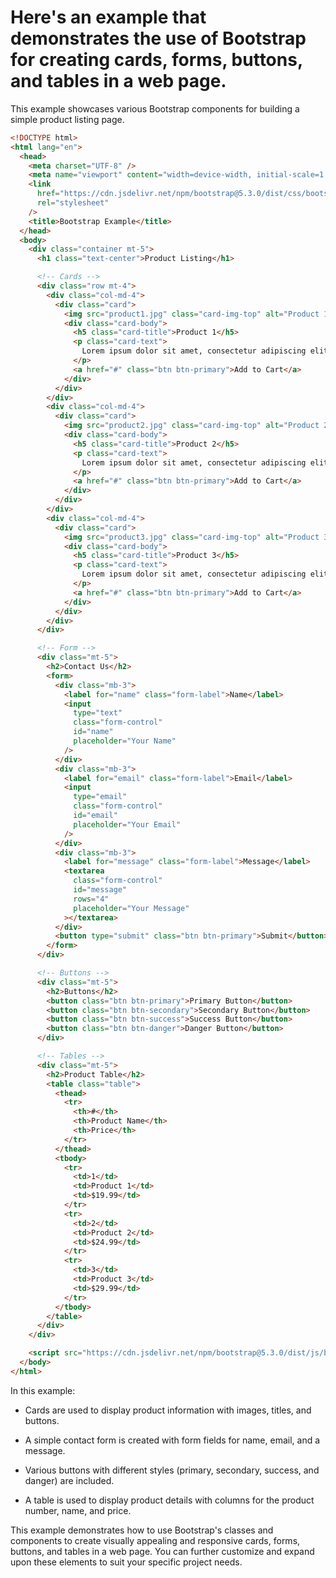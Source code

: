 # Here's an example that demonstrates the use of Bootstrap for creating cards, forms, buttons, and tables in a web page.

This example showcases various Bootstrap components for building a simple product listing page.

```html
<!DOCTYPE html>
<html lang="en">
  <head>
    <meta charset="UTF-8" />
    <meta name="viewport" content="width=device-width, initial-scale=1.0" />
    <link
      href="https://cdn.jsdelivr.net/npm/bootstrap@5.3.0/dist/css/bootstrap.min.css"
      rel="stylesheet"
    />
    <title>Bootstrap Example</title>
  </head>
  <body>
    <div class="container mt-5">
      <h1 class="text-center">Product Listing</h1>

      <!-- Cards -->
      <div class="row mt-4">
        <div class="col-md-4">
          <div class="card">
            <img src="product1.jpg" class="card-img-top" alt="Product 1" />
            <div class="card-body">
              <h5 class="card-title">Product 1</h5>
              <p class="card-text">
                Lorem ipsum dolor sit amet, consectetur adipiscing elit.
              </p>
              <a href="#" class="btn btn-primary">Add to Cart</a>
            </div>
          </div>
        </div>
        <div class="col-md-4">
          <div class="card">
            <img src="product2.jpg" class="card-img-top" alt="Product 2" />
            <div class="card-body">
              <h5 class="card-title">Product 2</h5>
              <p class="card-text">
                Lorem ipsum dolor sit amet, consectetur adipiscing elit.
              </p>
              <a href="#" class="btn btn-primary">Add to Cart</a>
            </div>
          </div>
        </div>
        <div class="col-md-4">
          <div class="card">
            <img src="product3.jpg" class="card-img-top" alt="Product 3" />
            <div class="card-body">
              <h5 class="card-title">Product 3</h5>
              <p class="card-text">
                Lorem ipsum dolor sit amet, consectetur adipiscing elit.
              </p>
              <a href="#" class="btn btn-primary">Add to Cart</a>
            </div>
          </div>
        </div>
      </div>

      <!-- Form -->
      <div class="mt-5">
        <h2>Contact Us</h2>
        <form>
          <div class="mb-3">
            <label for="name" class="form-label">Name</label>
            <input
              type="text"
              class="form-control"
              id="name"
              placeholder="Your Name"
            />
          </div>
          <div class="mb-3">
            <label for="email" class="form-label">Email</label>
            <input
              type="email"
              class="form-control"
              id="email"
              placeholder="Your Email"
            />
          </div>
          <div class="mb-3">
            <label for="message" class="form-label">Message</label>
            <textarea
              class="form-control"
              id="message"
              rows="4"
              placeholder="Your Message"
            ></textarea>
          </div>
          <button type="submit" class="btn btn-primary">Submit</button>
        </form>
      </div>

      <!-- Buttons -->
      <div class="mt-5">
        <h2>Buttons</h2>
        <button class="btn btn-primary">Primary Button</button>
        <button class="btn btn-secondary">Secondary Button</button>
        <button class="btn btn-success">Success Button</button>
        <button class="btn btn-danger">Danger Button</button>
      </div>

      <!-- Tables -->
      <div class="mt-5">
        <h2>Product Table</h2>
        <table class="table">
          <thead>
            <tr>
              <th>#</th>
              <th>Product Name</th>
              <th>Price</th>
            </tr>
          </thead>
          <tbody>
            <tr>
              <td>1</td>
              <td>Product 1</td>
              <td>$19.99</td>
            </tr>
            <tr>
              <td>2</td>
              <td>Product 2</td>
              <td>$24.99</td>
            </tr>
            <tr>
              <td>3</td>
              <td>Product 3</td>
              <td>$29.99</td>
            </tr>
          </tbody>
        </table>
      </div>
    </div>

    <script src="https://cdn.jsdelivr.net/npm/bootstrap@5.3.0/dist/js/bootstrap.bundle.min.js"></script>
  </body>
</html>
```

In this example:

- Cards are used to display product information with images, titles, and buttons.

- A simple contact form is created with form fields for name, email, and a message.

- Various buttons with different styles (primary, secondary, success, and danger) are included.

- A table is used to display product details with columns for the product number, name, and price.

This example demonstrates how to use Bootstrap's classes and components to create visually appealing and responsive cards, forms, buttons, and tables in a web page. You can further customize and expand upon these elements to suit your specific project needs.
